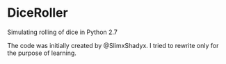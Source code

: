 # DiceRoller
Simulating rolling of dice in Python 2.7

The code was initially created by @SlimxShadyx. I tried to rewrite only for the purpose of learning.
